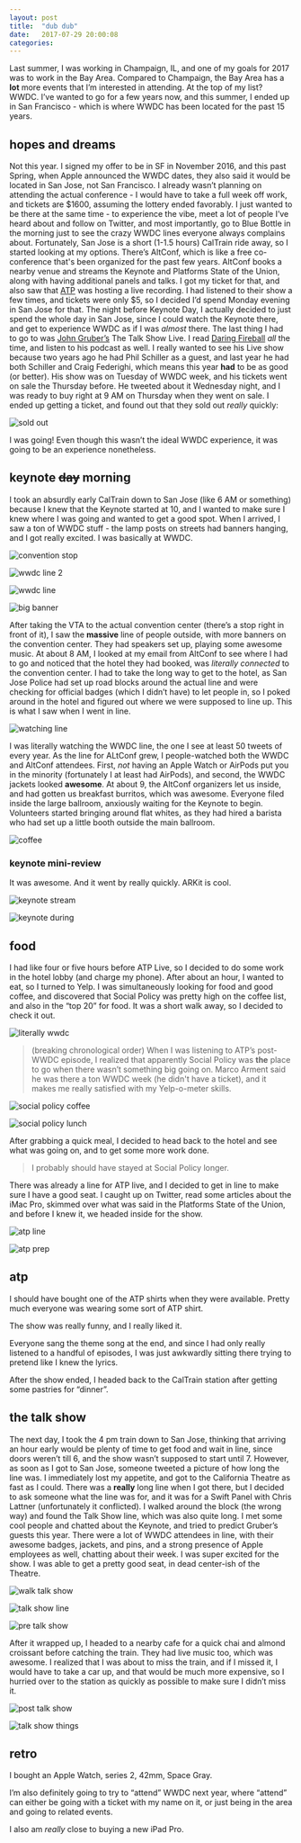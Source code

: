 ```yaml
---
layout: post
title:  "dub dub"
date:   2017-07-29 20:00:08
categories: 
---
```

Last summer, I was working in Champaign, IL, and one of my goals for 2017 was to work in the Bay Area. Compared to Champaign, the Bay Area has a **lot** more events that I’m interested in attending.  At the top of my list? WWDC. I’ve wanted to go for a few years now, and this summer, I ended up in San Francisco - which is where WWDC has been located for the past 15 years.

## hopes and dreams

Not this year. I signed my offer to be in SF in November 2016, and this past Spring, when Apple announced the WWDC dates, they also said it would be located in San Jose, not San Francisco. I already wasn’t planning on attending the actual conference - I would have to take a full week off work, and tickets are $1600, assuming the lottery ended favorably. I just wanted to be there at the same time - to experience the vibe, meet a lot of people I’ve heard about and follow on Twitter, and most importantly, go to Blue Bottle in the morning just to see the crazy WWDC lines everyone always complains about. Fortunately, San Jose is a short (1-1.5 hours) CalTrain ride away, so I started looking at my options. There’s AltConf, which is like a free co-conference that's been organized for the past few years. AltConf books a nearby venue and streams the Keynote and Platforms State of the Union, along with having additional panels and talks. I got my ticket for that, and also saw that [ATP](http://atp.fm) was hosting a live recording. I had listened to their show a few times, and tickets were only $5, so I decided I’d spend Monday evening in San Jose for that. The night before Keynote Day, I actually decided to just spend the whole day in San Jose, since I could watch the Keynote there, and get to experience WWDC as if I was _almost_ there. The last thing I had to go to was [John Gruber’s](http://twitter.com/gruber/) The Talk Show Live. I read [Daring Fireball](http://www.daringfireball.net/) *all* the time, and listen to his podcast as well. I really wanted to see his Live show because two years ago he had Phil Schiller as a guest, and last year he had both Schiller and Craig Federighi, which means this year **had** to be as good (or better).  His show was on Tuesday of WWDC week, and his tickets went on sale the Thursday before. He tweeted about it Wednesday night, and I was ready to buy right at 9 AM on Thursday when they went on sale. I ended up getting a ticket, and found out that they sold out _really_ quickly: 

![sold out](/img/dub_dub_2017/sold_out_tweet.png)

I was going! Even though this wasn’t the ideal WWDC experience, it was going to be an experience nonetheless. 

## keynote <s>day</s> morning
I took an absurdly early CalTrain down to San Jose (like 6 AM or something) because I knew that the Keynote started at 10, and I wanted to make sure I knew where I was going and wanted to get a good spot. When I arrived, I saw a ton of WWDC stuff - the lamp posts on streets had banners hanging, and I got really excited. I was basically at WWDC.

![convention stop](/img/dub_dub_2017/wwdc_conv_stop.jpg)

![wwdc line 2](/img/dub_dub_2017/wwdc_line_2.jpg)

![wwdc line](/img/dub_dub_2017/wwdc_line.jpg)

![big banner](/img/dub_dub_2017/big_banner.jpg)

After taking the VTA to the actual convention center (there’s a stop right in front of it), I saw the **massive** line of people outside, with more  banners on the convention center. They had speakers set up, playing some awesome music. At about 8 AM, I looked at my email from AltConf to see where I had to go and noticed that the hotel they had booked, was _literally connected_ to the convention center. I had to take the long way to get to the hotel, as San Jose Police had set up road blocks around the actual line and were checking for official badges (which I didn’t have) to let people in, so I poked around in the hotel and figured out where we were supposed to line up. This is what I saw when I went in line.

![watching line](/img/dub_dub_2017/watching_line.jpg)

I was literally watching the WWDC line, the one I see at least 50 tweets of every year. As the line for ALtConf grew, I people-watched both the WWDC and AltConf attendees. First, _not_ having an Apple Watch or AirPods put you in the minority (fortunately I at least had AirPods), and second, the WWDC jackets looked **awesome**. At about 9, the AltConf organizers let us inside, and had gotten us breakfast burritos, which was awesome. Everyone filed inside the large ballroom, anxiously waiting for the Keynote to begin. Volunteers started bringing around flat whites, as they had hired a barista who had set up a little booth outside the main ballroom. 
 
![coffee](/img/dub_dub_2017/alt_coffee_tweet.png)

### keynote mini-review
It was awesome. And it went by really quickly. ARKit is cool.

![keynote stream](/img/dub_dub_2017/keynote_stream_prep.jpg)

![keynote during](/img/dub_dub_2017/keynote_during.jpg)

## food
I had like four or five hours before ATP Live, so I decided to do some work in the hotel lobby (and charge my phone). After about an hour, I wanted to eat, so I turned to Yelp. I was simultaneously looking for food and good coffee, and discovered that Social Policy was pretty high on the coffee list, and also in the “top 20” for food. It was a short walk away, so I decided to check it out.

![literally wwdc](/img/dub_dub_2017/literally_wwdc.jpg)

> (breaking chronological order)
> When I was listening to ATP’s post-WWDC episode, I realized that apparently Social Policy was **the** place to go when there wasn’t something big going on. Marco Arment said he was there a ton WWDC week (he didn't have a ticket), and it makes me really satisfied with my Yelp-o-meter skills.

![social policy coffee](/img/dub_dub_2017/social_policy_coffee.jpg)

![social policy lunch](/img/dub_dub_2017/social_policy_lunch.jpg)

After grabbing a quick meal, I decided to head back to the hotel and see what was going on, and to get some more work done.

> I probably should have stayed at Social Policy longer.

There was already a line for ATP live, and I decided to get in line to make sure I have a good seat. I caught up on Twitter, read some articles about the iMac Pro, skimmed over what was said in the Platforms State of the Union, and before I knew it, we headed inside for the show. 

![atp line](/img/dub_dub_2017/atp_line.jpg)

![atp prep](/img/dub_dub_2017/atp_prep.jpg)

## atp
I should have bought one of the ATP shirts when they were available. Pretty much everyone was wearing some sort of ATP shirt. 

The show was really funny, and I really liked it. 

Everyone sang the theme song at the end, and since I had only really listened to a handful of episodes, I was just awkwardly sitting there trying to pretend like I knew the lyrics.

After the show ended, I headed back to the CalTrain station after getting some pastries for “dinner”. 

## the talk show
The next day, I took the 4 pm train down to San Jose, thinking that arriving an hour early would be plenty of time to get food and wait in line, since doors weren’t till 6, and the show wasn’t supposed to start until 7. However, as soon as I got to San Jose, someone tweeted a picture of how long the line was. I immediately lost my appetite, and got to the California Theatre as fast as I could. There was a **really** long line when I got there, but I decided to ask someone what the line was for, and it was for a Swift Panel with Chris Lattner (unfortunately it conflicted). I walked around the block (the wrong way) and found the Talk Show line, which was also quite long. I met some cool people and chatted about the Keynote, and tried to predict Gruber’s guests this year. There were a lot of WWDC attendees in line, with their awesome badges, jackets, and pins, and a strong presence of Apple employees as well, chatting about their week. I was super excited for the show. I was able to get a pretty good seat, in dead center-ish of the Theatre.

![walk talk show](/img/dub_dub_2017/walk_talk_show.jpg)

![talk show line](/img/dub_dub_2017/talk_show_line.jpg)

![pre talk show](/img/dub_dub_2017/pre_talk_show.jpg)

After it wrapped up, I headed to a nearby cafe for a quick chai and almond croissant before catching the train. They had live music too, which was awesome. I realized that I was about to miss the train, and if I missed it, I would have to take a car up, and that would be much more expensive, so I hurried over to the station as quickly as possible to make sure I didn’t miss it.

![post talk show](/img/dub_dub_2017/post_talk_show.jpg)

![talk show things](/img/dub_dub_2017/talk_show_things.jpg)

## retro
I bought an Apple Watch, series 2, 42mm, Space Gray.

I’m also definitely going to try to “attend” WWDC next year, where “attend” can either be going with a ticket with my name on it, or just being in the area and going to related events. 

I also am _really_ close to buying a new iPad Pro. 